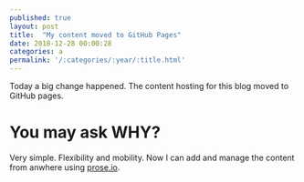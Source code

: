 ```yaml
---
published: true
layout: post
title:  "My content moved to GitHub Pages"
date: 2018-12-28 00:00:28
categories: a
permalink: '/:categories/:year/:title.html'
---
```

Today a big change happened. The content hosting for this blog moved to GitHub pages.
<!--End of Excerpt--> 
# You may ask WHY?

Very simple. Flexibility and mobility. Now I can add and manage the content from anwhere using [prose.io](https://prose.io).
